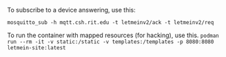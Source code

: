 To subscribe to a device answering, use this:

`mosquitto_sub -h mqtt.csh.rit.edu -t letmeinv2/ack -t letmeinv2/req`

To run the container with mapped resources (for hacking), use this.
`podman run --rm -it -v static:/static -v templates:/templates -p 8080:8080 letmein-site:latest`
